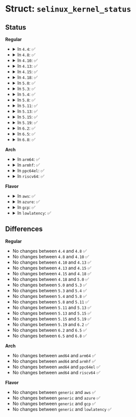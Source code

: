 # Struct: <code>selinux_kernel_status</code>

## Status
<b>Regular</b>
<ul>
<li>
<details>
<summary>In <code>4.4</code>: ✅</summary>

```c
struct selinux_kernel_status {
    u32 version;
    u32 sequence;
    u32 enforcing;
    u32 policyload;
    u32 deny_unknown;
};
```
</details>
</li>
<li>
<details>
<summary>In <code>4.8</code>: ✅</summary>

```c
struct selinux_kernel_status {
    u32 version;
    u32 sequence;
    u32 enforcing;
    u32 policyload;
    u32 deny_unknown;
};
```
</details>
</li>
<li>
<details>
<summary>In <code>4.10</code>: ✅</summary>

```c
struct selinux_kernel_status {
    u32 version;
    u32 sequence;
    u32 enforcing;
    u32 policyload;
    u32 deny_unknown;
};
```
</details>
</li>
<li>
<details>
<summary>In <code>4.13</code>: ✅</summary>

```c
struct selinux_kernel_status {
    u32 version;
    u32 sequence;
    u32 enforcing;
    u32 policyload;
    u32 deny_unknown;
};
```
</details>
</li>
<li>
<details>
<summary>In <code>4.15</code>: ✅</summary>

```c
struct selinux_kernel_status {
    u32 version;
    u32 sequence;
    u32 enforcing;
    u32 policyload;
    u32 deny_unknown;
};
```
</details>
</li>
<li>
<details>
<summary>In <code>4.18</code>: ✅</summary>

```c
struct selinux_kernel_status {
    u32 version;
    u32 sequence;
    u32 enforcing;
    u32 policyload;
    u32 deny_unknown;
};
```
</details>
</li>
<li>
<details>
<summary>In <code>5.0</code>: ✅</summary>

```c
struct selinux_kernel_status {
    u32 version;
    u32 sequence;
    u32 enforcing;
    u32 policyload;
    u32 deny_unknown;
};
```
</details>
</li>
<li>
<details>
<summary>In <code>5.3</code>: ✅</summary>

```c
struct selinux_kernel_status {
    u32 version;
    u32 sequence;
    u32 enforcing;
    u32 policyload;
    u32 deny_unknown;
};
```
</details>
</li>
<li>
<details>
<summary>In <code>5.4</code>: ✅</summary>

```c
struct selinux_kernel_status {
    u32 version;
    u32 sequence;
    u32 enforcing;
    u32 policyload;
    u32 deny_unknown;
};
```
</details>
</li>
<li>
<details>
<summary>In <code>5.8</code>: ✅</summary>

```c
struct selinux_kernel_status {
    u32 version;
    u32 sequence;
    u32 enforcing;
    u32 policyload;
    u32 deny_unknown;
};
```
</details>
</li>
<li>
<details>
<summary>In <code>5.11</code>: ✅</summary>

```c
struct selinux_kernel_status {
    u32 version;
    u32 sequence;
    u32 enforcing;
    u32 policyload;
    u32 deny_unknown;
};
```
</details>
</li>
<li>
<details>
<summary>In <code>5.13</code>: ✅</summary>

```c
struct selinux_kernel_status {
    u32 version;
    u32 sequence;
    u32 enforcing;
    u32 policyload;
    u32 deny_unknown;
};
```
</details>
</li>
<li>
<details>
<summary>In <code>5.15</code>: ✅</summary>

```c
struct selinux_kernel_status {
    u32 version;
    u32 sequence;
    u32 enforcing;
    u32 policyload;
    u32 deny_unknown;
};
```
</details>
</li>
<li>
<details>
<summary>In <code>5.19</code>: ✅</summary>

```c
struct selinux_kernel_status {
    u32 version;
    u32 sequence;
    u32 enforcing;
    u32 policyload;
    u32 deny_unknown;
};
```
</details>
</li>
<li>
<details>
<summary>In <code>6.2</code>: ✅</summary>

```c
struct selinux_kernel_status {
    u32 version;
    u32 sequence;
    u32 enforcing;
    u32 policyload;
    u32 deny_unknown;
};
```
</details>
</li>
<li>
<details>
<summary>In <code>6.5</code>: ✅</summary>

```c
struct selinux_kernel_status {
    u32 version;
    u32 sequence;
    u32 enforcing;
    u32 policyload;
    u32 deny_unknown;
};
```
</details>
</li>
<li>
<details>
<summary>In <code>6.8</code>: ✅</summary>

```c
struct selinux_kernel_status {
    u32 version;
    u32 sequence;
    u32 enforcing;
    u32 policyload;
    u32 deny_unknown;
};
```
</details>
</li>
</ul>
<b>Arch</b>
<ul>
<li>
<details>
<summary>In <code>arm64</code>: ✅</summary>

```c
struct selinux_kernel_status {
    u32 version;
    u32 sequence;
    u32 enforcing;
    u32 policyload;
    u32 deny_unknown;
};
```
</details>
</li>
<li>
<details>
<summary>In <code>armhf</code>: ✅</summary>

```c
struct selinux_kernel_status {
    u32 version;
    u32 sequence;
    u32 enforcing;
    u32 policyload;
    u32 deny_unknown;
};
```
</details>
</li>
<li>
<details>
<summary>In <code>ppc64el</code>: ✅</summary>

```c
struct selinux_kernel_status {
    u32 version;
    u32 sequence;
    u32 enforcing;
    u32 policyload;
    u32 deny_unknown;
};
```
</details>
</li>
<li>
<details>
<summary>In <code>riscv64</code>: ✅</summary>

```c
struct selinux_kernel_status {
    u32 version;
    u32 sequence;
    u32 enforcing;
    u32 policyload;
    u32 deny_unknown;
};
```
</details>
</li>
</ul>
<b>Flavor</b>
<ul>
<li>
<details>
<summary>In <code>aws</code>: ✅</summary>

```c
struct selinux_kernel_status {
    u32 version;
    u32 sequence;
    u32 enforcing;
    u32 policyload;
    u32 deny_unknown;
};
```
</details>
</li>
<li>
<details>
<summary>In <code>azure</code>: ✅</summary>

```c
struct selinux_kernel_status {
    u32 version;
    u32 sequence;
    u32 enforcing;
    u32 policyload;
    u32 deny_unknown;
};
```
</details>
</li>
<li>
<details>
<summary>In <code>gcp</code>: ✅</summary>

```c
struct selinux_kernel_status {
    u32 version;
    u32 sequence;
    u32 enforcing;
    u32 policyload;
    u32 deny_unknown;
};
```
</details>
</li>
<li>
<details>
<summary>In <code>lowlatency</code>: ✅</summary>

```c
struct selinux_kernel_status {
    u32 version;
    u32 sequence;
    u32 enforcing;
    u32 policyload;
    u32 deny_unknown;
};
```
</details>
</li>
</ul>

## Differences
<b>Regular</b>
<ul>
<li>
No changes between <code>4.4</code> and <code>4.8</code> ✅
</li>
<li>
No changes between <code>4.8</code> and <code>4.10</code> ✅
</li>
<li>
No changes between <code>4.10</code> and <code>4.13</code> ✅
</li>
<li>
No changes between <code>4.13</code> and <code>4.15</code> ✅
</li>
<li>
No changes between <code>4.15</code> and <code>4.18</code> ✅
</li>
<li>
No changes between <code>4.18</code> and <code>5.0</code> ✅
</li>
<li>
No changes between <code>5.0</code> and <code>5.3</code> ✅
</li>
<li>
No changes between <code>5.3</code> and <code>5.4</code> ✅
</li>
<li>
No changes between <code>5.4</code> and <code>5.8</code> ✅
</li>
<li>
No changes between <code>5.8</code> and <code>5.11</code> ✅
</li>
<li>
No changes between <code>5.11</code> and <code>5.13</code> ✅
</li>
<li>
No changes between <code>5.13</code> and <code>5.15</code> ✅
</li>
<li>
No changes between <code>5.15</code> and <code>5.19</code> ✅
</li>
<li>
No changes between <code>5.19</code> and <code>6.2</code> ✅
</li>
<li>
No changes between <code>6.2</code> and <code>6.5</code> ✅
</li>
<li>
No changes between <code>6.5</code> and <code>6.8</code> ✅
</li>
</ul>
<b>Arch</b>
<ul>
<li>
No changes between <code>amd64</code> and <code>arm64</code> ✅
</li>
<li>
No changes between <code>amd64</code> and <code>armhf</code> ✅
</li>
<li>
No changes between <code>amd64</code> and <code>ppc64el</code> ✅
</li>
<li>
No changes between <code>amd64</code> and <code>riscv64</code> ✅
</li>
</ul>
<b>Flavor</b>
<ul>
<li>
No changes between <code>generic</code> and <code>aws</code> ✅
</li>
<li>
No changes between <code>generic</code> and <code>azure</code> ✅
</li>
<li>
No changes between <code>generic</code> and <code>gcp</code> ✅
</li>
<li>
No changes between <code>generic</code> and <code>lowlatency</code> ✅
</li>
</ul>
